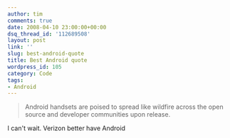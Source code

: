```yaml
---
author: tim
comments: true
date: 2008-04-10 23:00:00+00:00
dsq_thread_id: '112689508'
layout: post
link: ''
slug: best-android-quote
title: Best Android quote
wordpress_id: 105
category: Code
tags:
- Android
---
```


> Android handsets are poised to spread like wildfire across the open source and
developer communities upon release.  
  
I can't wait. Verizon better have Android

